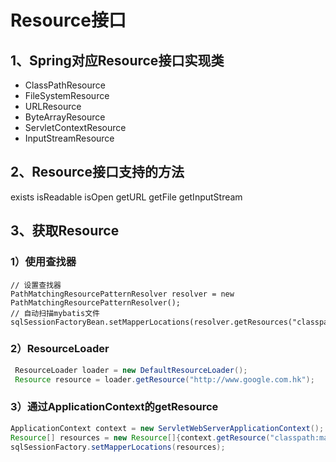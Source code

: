 # Resource接口

## 1、Spring对应Resource接口实现类
- ClassPathResource
- FileSystemResource
- URLResource
- ByteArrayResource
- ServletContextResource
- InputStreamResource

## 2、Resource接口支持的方法
exists
isReadable
isOpen
getURL
getFile
getInputStream

## 3、获取Resource
### 1）使用查找器
```
// 设置查找器 
PathMatchingResourcePatternResolver resolver = new PathMatchingResourcePatternResolver(); 
// 自动扫描mybatis文件 
sqlSessionFactoryBean.setMapperLocations(resolver.getResources("classpath:/mybatis/*.xml"));
```

### 2）ResourceLoader 
```java
 ResourceLoader loader = new DefaultResourceLoader();  
 Resource resource = loader.getResource("http://www.google.com.hk");  
```

### 3）通过ApplicationContext的getResource
```java
ApplicationContext context = new ServletWebServerApplicationContext();
Resource[] resources = new Resource[]{context.getResource("classpath:mapper/*.xml")};
sqlSessionFactory.setMapperLocations(resources);
```


















